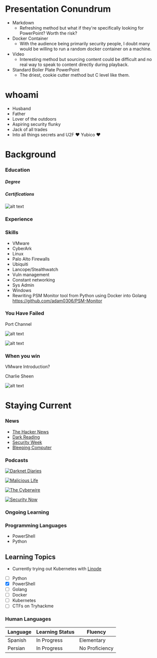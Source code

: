 # Presentation Conundrum

- Markdown
    - Refreshing method but what if they're specifically looking for PowerPoint? Worth the risk?
- Docker Container
    - With the audience being primarily security people, I doubt many would be willing to run a random docker container on a machine.
- Video
    - Interesting method but sourcing content could be difficult and no real way to speak to content directly during playback.
- Standard Boiler Plate PowerPoint
    - The driest, cookie cutter method but C level like them.

# whoami

* Husband
* Father
* Lover of the outdoors
* Aspiring security flunky
* Jack of all trades
* Into all things secrets and U2F :heart: Yubico :heart:

# Background
### Education

##### Degree

##### Certifications
![alt text](https://comptiawebsite.blob.core.windows.net/webcontent/images/default-source/siteicons/logosecurityplus.svg?sfvrsn=1ca21668_2)

### Experience

### Skills

* VMware
* CyberArk
* Linux
* Palo Alto Firewalls
* Ubiquiti
* Lancope/Stealthwatch
* Vuln management
* Constant networking
* Sys Admin
* Windows
* Rewriting PSM Monitor tool from Python using Docker into Golang https://github.com/adam0306/PSM-Monitor


### You Have Failed

Port Channel

![alt text](https://external-content.duckduckgo.com/iu/?u=https%3A%2F%2Fthumbs.gfycat.com%2FUnpleasantWaterloggedHydra-mobile.jpg&f=1&nofb=1)

![alt text](https://www.meme-arsenal.com/memes/c248427c8436b4985ccfdc5d67cd6909.jpg)

### When you win

VMware Introduction?


Charlie Sheen


![alt text](https://www.memesmonkey.com/images/memesmonkey/d0/d0372051a4a093b4bbd96b816934866c.jpeg)
# Staying Current
### News

* [The Hacker News](https://thehackernews.com/ "The Hacker News")
* [Dark Reading](https://www.darkreading.com/ "Dark Reading")
* [Security Week](https://www.securityweek.com/ "Security Week")
* [Bleeping Computer](https://www.bleepingcomputer.com/ "Bleeping Computer")

### Podcasts

[![Darknet Diaries](https://podnews.net/r/t/198/8766-1e53e416.jpeg)](https://open.spotify.com/show/4XPl3uEEL9hvqMkoZrzbx5)

[![Malicious Life](https://www.esecurityplanet.com/wp-content/uploads/2021/04/Malicious-Life-logo-150x150.png)](https://open.spotify.com/show/1KHIsaZ9mX0NbzPrfId00q)

[![The Cyberwire](https://www.esecurityplanet.com/wp-content/uploads/2021/04/cyberwire-daily-logo-150x150.jpeg)](https://open.spotify.com/show/0CnYnxrAcfRjh0YSQINAwe)

[![Security Now](https://efsnm.files.wordpress.com/2016/07/securitynow.jpeg)](https://open.spotify.com/show/7vAbYigR3zs8GYJP3EoVWw)


### Ongoing Learning

### Programming Languages
* PowerShell
* Python

## Learning Topics
* Currently trying out Kubernetes with [Linode](https://www.linode.com/?r=4dffecc5dd019bc812987b595ce20e6322efea2d "Linode")

- [ ] Python
- [x] PowerShell
- [ ] Golang
- [ ] Docker
- [ ] Kubernetes
- [ ] CTFs on Tryhackme

### Human Languages

| Language | Learning Status |     Fluency      |
|----------|-----------------|------------------|
| Spanish  | In Progress     |    Elementary    |
| Persian  | In Progress     |  No Proficiency  |


<!-- 5. Describe your experience implementing new solutions/ collaborating with other teams /lifecycle
management/ system support/ etc...

